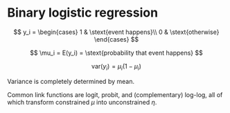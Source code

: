 
# Binary logistic regression $\newcommand{\stext}[1]{{\style{font-family:inherit}{\text{#1}}}}$

$$
y_i =
\begin{cases}
1 & \stext{event happens}\\
0 & \stext{otherwise}
\end{cases}
$$

$$
\mu_i = E(y_i) = \stext{probability that event happens}
$$

$$
\text{var}(y_i) = \mu_i(1-\mu_i)
$$

Variance is completely determined by mean.

Common link functions are logit, probit, and (complementary) log-log, all
of which transform constrained $\mu$ into unconstrained $\eta$.







